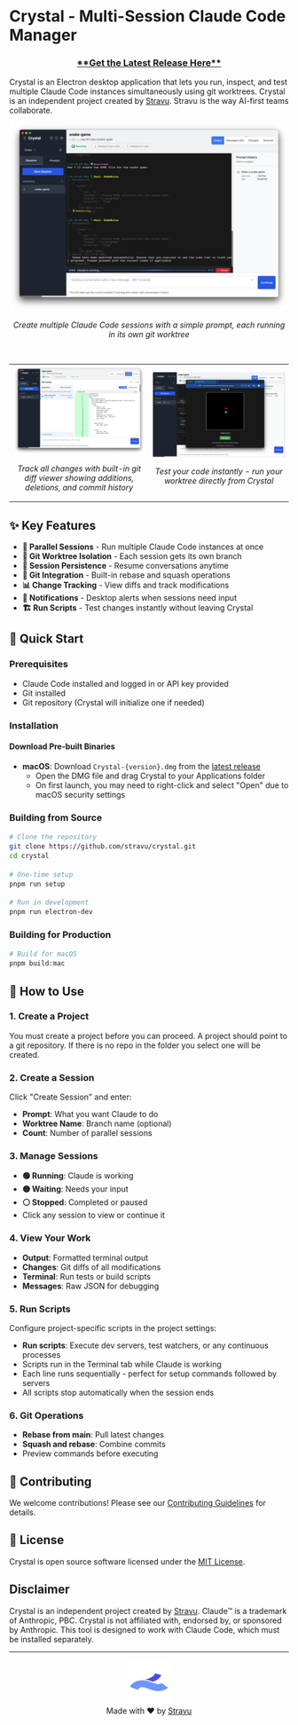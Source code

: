 # Crystal - Multi-Session Claude Code Manager

<div align="center">
  <h3><a href="https://github.com/stravu/crystal/releases/latest">**Get the Latest Release Here**</a></h3>
</div>


Crystal is an Electron desktop application that lets you run, inspect, and test multiple Claude Code instances simultaneously using git worktrees. Crystal is an independent project created by [Stravu](https://stravu.com/). Stravu is the way AI-first teams collaborate.

<div align="center">
  <img src="screenshots/screenshot-create.png" alt="Creating a new Claude Code session" width="800">
  <p><em>Create multiple Claude Code sessions with a simple prompt, each running in its own git worktree</em></p>
  <br>
  
  <table>
    <tr>
      <td align="center" width="50%">
        <img src="screenshots/screenshot-diff.png" alt="Viewing git diff and commit history" width="100%">
        <p><em>Track all changes with built-in git diff viewer showing additions, deletions, and commit history</em></p>
      </td>
      <td align="center" width="50%">
        <img src="screenshots/screenshot-run.png" alt="Snake game running in browser" width="100%">
        <p><em>Test your code instantly - run your worktree directly from Crystal</em></p>
      </td>
    </tr>
  </table>
</div>


## ✨ Key Features

- **🚀 Parallel Sessions** - Run multiple Claude Code instances at once
- **🌳 Git Worktree Isolation** - Each session gets its own branch
- **💾 Session Persistence** - Resume conversations anytime
- **🔧 Git Integration** - Built-in rebase and squash operations
- **📊 Change Tracking** - View diffs and track modifications
- **🔔 Notifications** - Desktop alerts when sessions need input
- **🏗️ Run Scripts** - Test changes instantly without leaving Crystal

## 🚀 Quick Start

### Prerequisites
- Claude Code installed and logged in or API key provided
- Git installed
- Git repository (Crystal will initialize one if needed)

### Installation

#### Download Pre-built Binaries

- **macOS**: Download `Crystal-{version}.dmg` from the [latest release](https://github.com/stravu/crystal/releases/latest)
  - Open the DMG file and drag Crystal to your Applications folder
  - On first launch, you may need to right-click and select "Open" due to macOS security settings


### Building from Source

```bash
# Clone the repository
git clone https://github.com/stravu/crystal.git
cd crystal

# One-time setup
pnpm run setup

# Run in development
pnpm run electron-dev
```

### Building for Production

```bash
# Build for macOS
pnpm build:mac
```

## 📖 How to Use

### 1. Create a Project
You must create a project before you can proceed. A project should point to a git repository. If there is no repo in the folder you select one will be created.

### 2. Create a Session
Click "Create Session" and enter:
- **Prompt**: What you want Claude to do
- **Worktree Name**: Branch name (optional)
- **Count**: Number of parallel sessions

### 3. Manage Sessions
- **🟢 Running**: Claude is working
- **🟡 Waiting**: Needs your input
- **⚪ Stopped**: Completed or paused
- Click any session to view or continue it

### 4. View Your Work
- **Output**: Formatted terminal output
- **Changes**: Git diffs of all modifications
- **Terminal**: Run tests or build scripts
- **Messages**: Raw JSON for debugging

### 5. Run Scripts
Configure project-specific scripts in the project settings:
- **Run scripts**: Execute dev servers, test watchers, or any continuous processes
- Scripts run in the Terminal tab while Claude is working
- Each line runs sequentially - perfect for setup commands followed by servers
- All scripts stop automatically when the session ends

### 6. Git Operations
- **Rebase from main**: Pull latest changes
- **Squash and rebase**: Combine commits
- Preview commands before executing

## 🤝 Contributing

We welcome contributions! Please see our [Contributing Guidelines](CONTRIBUTING.md) for details.

## 📄 License

Crystal is open source software licensed under the [MIT License](LICENSE).

## Disclaimer

Crystal is an independent project created by [Stravu](https://stravu.com/). Claude™ is a trademark of Anthropic, PBC. Crystal is not affiliated with, endorsed by, or sponsored by Anthropic. This tool is designed to work with Claude Code, which must be installed separately.

---

<div align="center">
  <img src="frontend/public/stravu-logo.png" alt="Stravu Logo" width="80" height="80">
  <br>
  Made with ❤️ by <a href="https://stravu.com/">Stravu</a>
</div>
